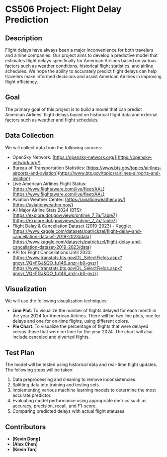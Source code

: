 # CS506 Project: Flight Delay Prediction

## Description
Flight delays have always been a major inconvenience for both travelers and airline companies. Our project aims to develop a predictive model that estimates flight delays specifically for American Airlines based on various factors such as weather conditions, historical flight statistics, and airline schedules. We hope the ability to accurately predict flight delays can help travelers make informed decisions and assist American Airlines in improving flight efficiency.

## Goal
The primary goal of this project is to build a model that can predict American Airlines’ flight delays based on historical flight data and external factors such as weather and flight schedules.

## Data Collection
We will collect data from the following sources:

- OpenSky Network: [https://opensky-network.org/](https://opensky-network.org/)
- Bureau of Transportation Statistics: [https://www.bts.gov/topics/airlines-airports-and-aviation](https://www.bts.gov/topics/airlines-airports-and-aviation)
- Live American Airlines Flight Status: [https://www.flightaware.com/live/fleet/AAL](https://www.flightaware.com/live/fleet/AAL)
- Aviation Weather Center: [https://aviationweather.gov/](https://aviationweather.gov/)
- All Major Airline Stats 2024 (BTS): [https://explore.dot.gov/views/ontime_7_7a/Table7](https://explore.dot.gov/views/ontime_7_7a/Table7)
- Flight Delay & Cancellation Dataset (2019-2023) - Kaggle: [https://www.kaggle.com/datasets/patrickzel/flight-delay-and-cancellation-dataset-2019-2023/data](https://www.kaggle.com/datasets/patrickzel/flight-delay-and-cancellation-dataset-2019-2023/data)
- API for Flight Cancellations Until 2023: [https://www.transtats.bts.gov/DL_SelectFields.aspx?gnoyr_VQ=FGJ&QO_fu146_anzr=b0-gvzr](https://www.transtats.bts.gov/DL_SelectFields.aspx?gnoyr_VQ=FGJ&QO_fu146_anzr=b0-gvzr)

## Visualization
We will use the following visualization techniques:

- **Line Plot**: To visualize the number of flights delayed for each month in the year 2024 for American Airlines. There will be two line plots, one for delays and one for on-time flights, using different colors.
- **Pie Chart**: To visualize the percentage of flights that were delayed versus those that were on time for the year 2024. The chart will also include canceled and diverted flights.

## Test Plan
The model will be tested using historical data and real-time flight updates. The following steps will be taken:

1. Data preprocessing and cleaning to remove inconsistencies.
2. Splitting data into training and testing sets.
3. Implementing various machine learning models to determine the most accurate predictor.
4. Evaluating model performance using appropriate metrics such as accuracy, precision, recall, and F1-score.
5. Comparing predicted delays with actual flight statuses.

## Contributors
- **[Kevin Dong]**
- **[Alex Chen]**
- **[Kevin Tan]**


